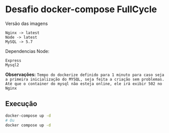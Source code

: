 # Desafio docker-compose FullCycle

Versão das imagens
```
Nginx -> latest
Node -> latest
MySQL -> 5.7
```
Dependencias Node:
```
Express
Mysql2
```

**Observações:** `Tempo do dockerize definido para 1 minuto para caso seja a primeira inicialização do MYSQL, seja feita a criação sem problemas. Até que o container do mysql não esteja online, ele irá exibir 502 no Nginx`

## Execução

```sh
docker-compose up -d
# Ou
docker compose up -d
```
